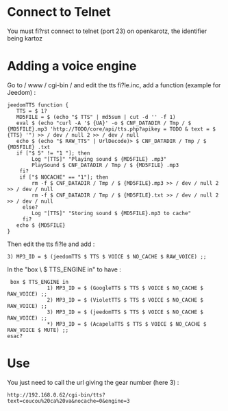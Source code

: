 Connect to Telnet 
======================

You must fi?rst connect to telnet (port 23) on openkarotz,
the identifier being kartoz

Adding a voice engine 
=========================

Go to / www / cgi-bin / and edit the tts fi?le.inc, add a
function (example for Jeedom) :

    jeedomTTS function {
       TTS = $ 1?
       MD5FILE = $ (echo "$ TTS" | md5sum | cut -d '' -f 1)
       eval $ (echo "curl -A '$ {UA}' -o $ CNF_DATADIR / Tmp / $ {MD5FILE}.mp3 'http://TODO/core/api/tts.php?apikey = TODO & text = $ {TTS} '") >> / dev / null 2 >> / dev / null
       echo $ (echo "$ RAW_TTS" | UrlDecode)> $ CNF_DATADIR / Tmp / $ {MD5FILE} .txt
       if ["$ 5" != "1 "]; then
            Log "[TTS]" "Playing sound $ {MD5FILE} .mp3"
            PlaySound $ CNF_DATADIR / Tmp / $ {MD5FILE} .mp3
        fi?
        if ["$ NOCACHE" == "1"]; then
            rm -f $ CNF_DATADIR / Tmp / $ {MD5FILE}.mp3 >> / dev / null 2 >> / dev / null
            rm -f $ CNF_DATADIR / Tmp / $ {MD5FILE}.txt >> / dev / null 2 >> / dev / null
         else?
            Log "[TTS]" "Storing sound $ {MD5FILE}.mp3 to cache"
         fi?
       echo $ {MD5FILE}
    }

Then edit the tts fi?le and add :

    3) MP3_ID = $ (jeedomTTS $ TTS $ VOICE $ NO_CACHE $ RAW_VOICE) ;;

In the "box \ $ TTS\_ENGINE in" to have :

     box $ TTS_ENGINE in
                 1) MP3_ID = $ (GoogleTTS $ TTS $ VOICE $ NO_CACHE $ RAW_VOICE) ;;
                 2) MP3_ID = $ (VioletTTS $ TTS $ VOICE $ NO_CACHE $ RAW_VOICE) ;;
                 3) MP3_ID = $ (jeedomTTS $ TTS $ VOICE $ NO_CACHE $ RAW_VOICE) ;;
                 *) MP3_ID = $ (AcapelaTTS $ TTS $ VOICE $ NO_CACHE $ RAW_VOICE $ MUTE) ;;
    esac?

Use 
===========

You just need to call the url giving the gear number (here 3) :

    http://192.168.0.62/cgi-bin/tts?text=coucou%20ca%20va&nocache=0&engine=3

